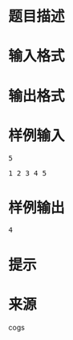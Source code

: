 

# 题目描述



# 输入格式



# 输出格式



# 样例输入


<pre>5</pre>
<pre>1 2 3 4 5</pre>

# 样例输出


<pre>4</pre>

# 提示



# 来源


<p>
cogs
</p>
